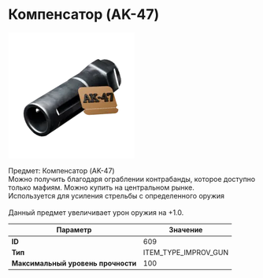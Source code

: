 # Компенсатор (AK-47)

![Item Image](../img/609.webp?raw=true)

Предмет: Компенсатор (AK-47)<br>Можно получить благодаря ограблении контрабанды, которое доступно<br>только мафиям. Можно купить на центральном рынке. <br>Используется для усиления стрельбы с определенного оружия<br><br>Данный предмет увеличивает урон оружия на +1.0.<br>


| Параметр | Значение |
|----------|----------|
| **ID** | 609 |
| **Тип** | ITEM_TYPE_IMPROV_GUN |
| **Максимальный уровень прочности** | 100 |

